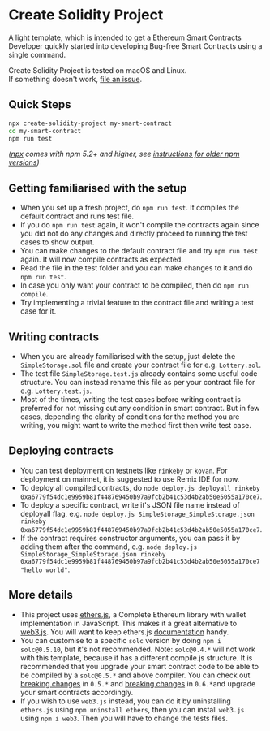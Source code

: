 # Create Solidity Project
A light template, which is intended to get a Ethereum Smart Contracts Developer quickly started into developing Bug-free Smart Contracts using a single command.

Create Solidity Project is tested on macOS and Linux.<br />
If something doesn't work, [file an issue](https://github.com/zemse/create-solidity-project/issues/new).

## Quick Steps
```sh
npx create-solidity-project my-smart-contract
cd my-smart-contract
npm run test
```
_([npx](https://medium.com/@maybekatz/introducing-npx-an-npm-package-runner-55f7d4bd282b) comes with npm 5.2+ and higher, see [instructions for older npm versions](https://gist.github.com/gaearon/4064d3c23a77c74a3614c498a8bb1c5f))_

## Getting familiarised with the setup
- When you set up a fresh project, do `npm run test`. It compiles the default contract and runs test file.
- If you do `npm run test` again, it won't compile the contracts again since you did not do any changes and directly proceed to running the test cases to show output.
- You can make changes to the default contract file and try `npm run test` again. It will now compile contracts as expected.
- Read the file in the test folder and you can make changes to it and do `npm run test`.
- In case you only want your contract to be compiled, then do `npm run compile`.
- Try implementing a trivial feature to the contract file and writing a test case for it.

## Writing contracts
- When you are already familiarised with the setup, just delete the `SimpleStorage.sol` file and create your contract file for e.g. `Lottery.sol`.
- The test file `SimpleStorage.test.js` already contains some useful code structure. You can instead rename this file as per your contract file for e.g. `Lottery.test.js`.
- Most of the times, writing the test cases before writing contract is preferred for not missing out any condition in smart contract. But in few cases, depending the clarity of conditions for the method you are writing, you might want to write the method first then write test case.

## Deploying contracts
- You can test deployment on testnets like `rinkeby` or `kovan`. For deployment on mainnet, it is suggested to use Remix IDE for now.
- To deploy all compiled contracts, do `node deploy.js deployall rinkeby 0xa6779f54dc1e9959b81f448769450b97a9fcb2b41c53d4b2ab50e5055a170ce7`.
- To deploy a specific contract, write it's JSON file name instead of deployall flag, e.g. `node deploy.js SimpleStorage_SimpleStorage.json rinkeby 0xa6779f54dc1e9959b81f448769450b97a9fcb2b41c53d4b2ab50e5055a170ce7`.
- If the contract requires constructor arguments, you can pass it by adding them after the command, e.g. `node deploy.js SimpleStorage_SimpleStorage.json rinkeby 0xa6779f54dc1e9959b81f448769450b97a9fcb2b41c53d4b2ab50e5055a170ce7 "hello world"`.

## More details
- This project uses [ethers.js](https://github.com/ethers-io/ethers.js), a Complete Ethereum library with wallet implementation in JavaScript. This makes it a great alternative to [web3.js](https://github.com/ethereum/web3.js). You will want to keep ethers.js [documentation](https://docs.ethers.io/ethers.js/html/) handy.
- You can customise to a specific `solc` version by doing `npm i solc@0.5.10`, but it's not recommended. Note: `solc@0.4.*` will not work with this template, because it has a different compile.js structure. It is recommended that you upgrade your smart contract code to be able to be compiled by a `solc@0.5.*` and above compiler. You can check out [breaking changes](https://solidity.readthedocs.io/en/v0.5.0/050-breaking-changes.html) in `0.5.*` and [breaking changes](https://solidity.readthedocs.io/en/v0.6.0/060-breaking-changes.html) in `0.6.*`and upgrade your smart contracts accordingly.
- If you wish to use `web3.js` instead, you can do it by uninstalling `ethers.js` using `npm uninstall ethers`, then you can install `web3.js` using `npm i web3`. Then you will have to change the tests files.
